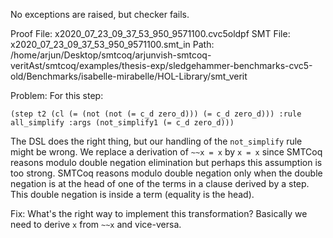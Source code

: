 No exceptions are raised, but checker fails.

Proof File: x2020_07_23_09_37_53_950_9571100.cvc5oldpf
SMT File: x2020_07_23_09_37_53_950_9571100.smt_in
Path: /home/arjun/Desktop/smtcoq/arjunvish-smtcoq-veritAst/smtcoq/examples/thesis-exp/sledgehammer-benchmarks-cvc5-old/Benchmarks/isabelle-mirabelle/HOL-Library/smt_verit

Problem: 
For this step:
```
(step t2 (cl (= (not (not (= c_d zero_d))) (= c_d zero_d))) :rule all_simplify :args (not_simplify1 (= c_d zero_d)))
```
The DSL does the right thing, but our handling of the `not_simplify` rule might be wrong. We replace a derivation of
`~~x = x` by `x = x` since SMTCoq reasons modulo double negation elimination but perhaps this assumption is too strong.
SMTCoq reasons modulo double negation only when the double negation is at the head of one of the terms in a clause derived
by a step. This double negation is inside a term (equality is the head).

Fix: What's the right way to implement this transformation? Basically we need to derive `x` from `~~x` and vice-versa.

